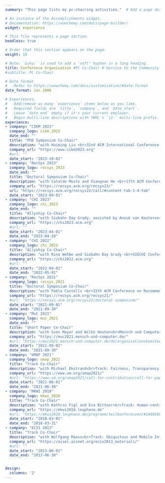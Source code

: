 ```yaml
---
summary: "This page lists my pc-chairing activities."  # Add a page description.

# An instance of the Accomplishments widget.
# Documentation: https://wowchemy.com/docs/page-builder/
widget: experience

# This file represents a page section.
headless: true

# Order that this section appears on the page.
weight: 15

# Note: `&shy;` is used to add a 'soft' hyphen in a long heading.
title: Conference Organization #PC Co-Chair #'Service to the Community'
#subtitle: PC Co-Chair

# Date format
#   Refer to https://wowchemy.com/docs/customization/#date-format
date_format: Jan 2006

# Experiences.
#   Add/remove as many `experience` items below as you like.
#   Required fields are `title`, `company`, and `date_start`.
#   Leave `date_end` empty if it's your current employer.
#   Begin multi-line descriptions with YAML's `|2-` multi-line prefix.
experience:
- company: "CIKM 2023"
  company_logo: cikm_2023
  date_end: ""
  title: "PhD Symposium Co-Chair"
  description: "with Haiming Liu <br>32nd ACM International Conference on Information and Knowledge Management (CIKM 2023)"
  company_url: "https://www.cikm2023.org"
  #url: ""
  date_start: "2023-10-01"
- company: "RecSys 2023"
  company_logo: recsys_2023
  date_end: ""
  title: "Doctoral Symposium Co-Chair"
  description: "with Cataldo Musto and Xiangnan He <br>17th ACM Conference on Recommender Systems (RecSys 2023)"
  company_url: "https://recsys.acm.org/recsys23/"
  url: "https://recsys.acm.org/recsys23/call/#content-tab-1-4-tab"
  date_start: "2023-09-01"
- company: "CHI 2023"
  company_logo: chi_2023
  date_end: ""
  title: "Allyship Co-Chair"
  description: "with Siobahn Day Grady, assisted by Anouk van Kasteren<br>SIGCHI Conference on Human Factors in Computing Systems (CHI 2023)"
  company_url: "https://chi2023.acm.org"
  #url: ""
  date_start: "2023-04-01"
  date_end: "2023-04-28"
- company: "CHI 2022"
  company_logo: chi_2022
  title: "Allyship Co-Chair"
  description: "with Rina Wehbe and Siobahn Day Grady <br>SIGCHI Conference on Human Factors in Computing Systems (CHI 2022)"
  company_url: "https://chi2022.acm.org"
  #url: ""
  date_start: "2022-04-01"
  date_end: "2022-05-01"
- company: "RecSys 2021"
  company_logo: recsys_2021
  title: "Doctoral Symposium Co-Chair"
  description: "with Pablo Castells <br>15th ACM Conference on Recommender Systems (RecSys 2021)"
  company_url: "https://recsys.acm.org/recsys21/"
  #url: "https://recsys.acm.org/recsys21/doctoral-symposium/"
  date_start: "2021-09-01"
  date_end: "2021-09-30"
- company: "MuC 2021"
  company_logo: muc_2021
  date_end: ""
  title: "Short Paper Co-Chair"
  description: "with Sven Mayer and Wilko Heuten<br>Mensch und Computer 2021 (MuC 2021)"
  company_url: "https://muc2021.mensch-und-computer.de/"
  #url: "https://muc2021.mensch-und-computer.de/de/organisationskomitee/"
  date_start: "2021-09-01"
  date_end: "2021-09-30"
- company: "UMAP 2021"
  company_logo: umap_2021
  title: "Track Co-Chair"
  description: "with Michael Ekstrand<br>Track: Fairness, Transparency, Accountability, and Privacy<br>29th Conference on User Modeling, Adaptation and Personalization (UMAP 2021)"
  company_url: "https://www.um.org/umap2021/"
  #url: "https://www.um.org/umap2021/call-for-contribution/call-for-papers#privacy/"
  date_start: "2021-06-01"
  date_end: "2021-06-30"
- company: "MKWI 2018"
  company_logo: mkwi_2018
  title: "Track Co-Chair"
  description: "with Kathrin Figl and Eva Bittner<br>Track: Human-centric Information Systems Design and Development<br>Multikonferenz Wirtschaftsinformatik (MKWI 2018)"
  company_url: "https://mkwi2018.leuphana.de"
  #url: "https://mkwi2018.leuphana.de/programm/teilkonferenzen/#1496598445423-46e6b47b-d66e"
  date_start: "2018-03-01"
  date_end: "2018-03-31"
- company: "ECIS 2013"
  title: "Track Co-Chair"
  description: "with Wolfgang Maass<br>Track: Ubiquitous and Mobile Information Systems<br>21st European Conference on Information Systems (ECIS 2013)"
  company_url: "https://aisel.aisnet.org/ecis2013_materials/"
  #url: ""
  date_start: "2013-06-01"
  date_end: "2013-06-30"


design:
  columns: '2' 
---
```


